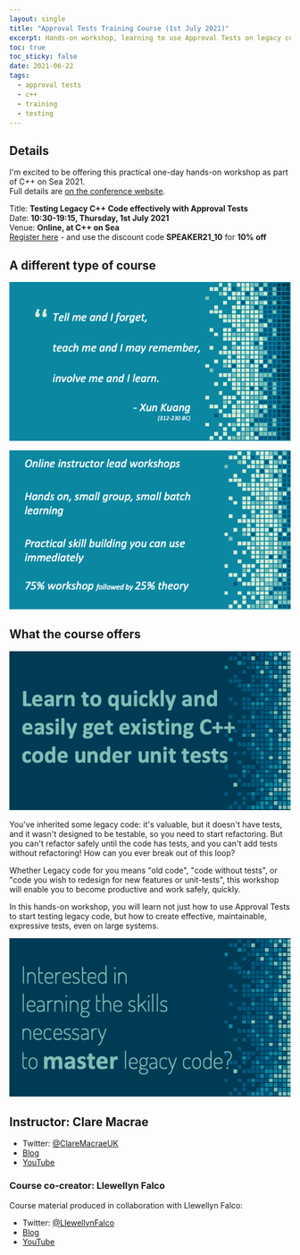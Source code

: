 ```yaml
---
layout: single
title: "Approval Tests Training Course (1st July 2021)"
excerpt: Hands-on workshop, learning to use Approval Tests on legacy code for effective, maintainable, expressive tests even on large systems
toc: true
toc_sticky: false
date: 2021-06-22
tags:
  - approval tests
  - c++
  - training
  - testing
---
```


## Details

I'm excited to be offering this practical one-day hands-on workshop as part of C++ on Sea 2021.  
Full details are [on the conference website](https://cpponsea.uk/2021/sessions/workshop_testing-legacy-cpp-code-effectively-with-approval-tests.html).

Title: **Testing Legacy C++ Code effectively with Approval Tests**  
Date: **10:30-19:15, Thursday, 1st July 2021**  
Venue: **Online, at C++ on Sea**  
[Register here](https://cpponsea.uk/tickets/) - and use the discount code **SPEAKER21_10** for **10% off**

## A different type of course

![Quote](/images/approval_tests_course_2020_09/course.quote.png)


![Course Structure](/images/approval_tests_course_2020_09/course.structure.png)

## What the course offers

![Intent](/images/approval_tests_course_2020_09/course.intent.png)


You've inherited some legacy code: it's valuable, but it doesn't have tests, and it wasn't designed to be testable, so you need to start refactoring. But you can't refactor safely until the code has tests, and you can't add tests without refactoring! How can you ever break out of this loop?

Whether Legacy code for you means "old code", "code without tests", or "code you wish to redesign for new features or unit-tests", this workshop will enable you to become productive and work safely, quickly.

In this hands-on workshop, you will learn not just how to use Approval Tests to start testing legacy code, but how to create effective, maintainable, expressive tests, even on large systems.

![Skills](/images/approval_tests_course_2020_09/course.skills.png)

## Instructor: Clare Macrae

* Twitter: [@ClareMacraeUK](https://twitter.com/ClareMacraeUK)
* [Blog](https://claremacrae.co.uk/blog/)
* [YouTube](https://www.youtube.com/playlist?list=PLoe3M-5Wdtgzzw7J-owNzk2vFOwTO8VtF)

### Course co-creator: Llewellyn Falco

Course material produced in collaboration with Llewellyn Falco:

* Twitter: [@LlewellynFalco](https://twitter.com/LlewellynFalco)
* [Blog](http://llewellynfalco.blogspot.com/p/infographics.html)
* [YouTube](https://www.youtube.com/user/isidoreus/videos)

